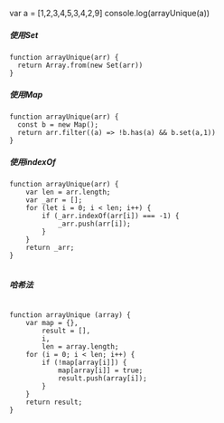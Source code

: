 
var  a = [1,2,3,4,5,3,4,2,9]
console.log(arrayUnique(a))

##### 使用Set

```
function arrayUnique(arr) {
  return Array.from(new Set(arr))
}

```

##### 使用Map

```
function arrayUnique(arr) {
  const b = new Map();
  return arr.filter((a) => !b.has(a) && b.set(a,1))
}

```

##### 使用indexOf
```
function arrayUnique(arr) {
    var len = arr.length;
    var _arr = [];
    for (let i = 0; i < len; i++) {
        if (_arr.indexOf(arr[i]) === -1) {
            _arr.push(arr[i]);
        }
    }
    return _arr;
}


```
##### 哈希法

```

function arrayUnique (array) {
	var map = {},
		result = [],
		i,
		len = array.length;
	for (i = 0; i < len; i++) {
		if (!map[array[i]]) {
			map[array[i]] = true;
			result.push(array[i]);
		}
	}
	return result;
}

```
